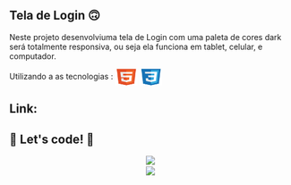 ## Tela de Login 🙃

Neste projeto desenvolviuma tela de Login
com uma paleta de cores dark será totalmente responsiva, ou seja ela funciona em tablet, celular, e computador.


<div align="left">
Utilizando a as tecnologias :
<img align="center" alt="Renata-HTML" height="30" width="40" src="https://raw.githubusercontent.com/devicons/devicon/master/icons/html5/html5-original.svg">          
<img align="center" alt="Renata-CSS" height="30" width="40" src="https://raw.githubusercontent.com/devicons/devicon/master/icons/css3/css3-original.svg">
</div>

## Link: 



## 🚀 Let's code! 🚀


<div align="center">
   <img src= "https://user-images.githubusercontent.com/97262523/192887690-136d3d5b-5644-4391-a874-457797c81c91.png">
</div>

<div align="center">
   <img src= "https://user-images.githubusercontent.com/97262523/192888123-c0821a13-b21e-42f0-ab75-c0861c6fde33.png">
</div>
